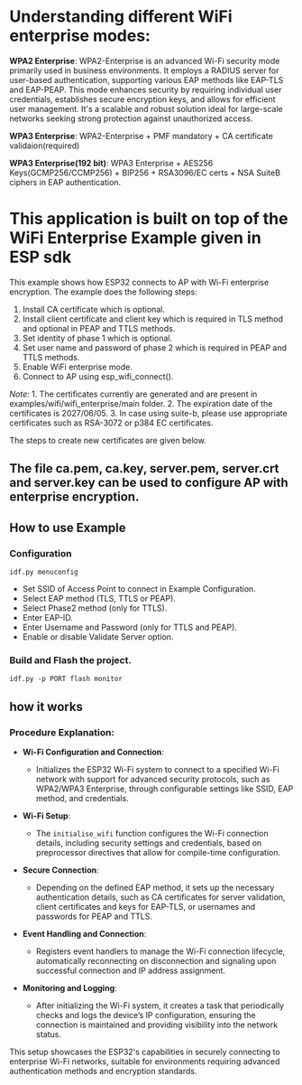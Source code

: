 # Understanding different WiFi enterprise modes:

**WPA2 Enterprise**: WPA2-Enterprise is an advanced Wi-Fi security mode primarily used in business environments. It employs a RADIUS server for user-based authentication, supporting various EAP methods like EAP-TLS and EAP-PEAP. This mode enhances security by requiring individual user credentials, establishes secure encryption keys, and allows for efficient user management. It's a scalable and robust solution ideal for large-scale networks seeking strong protection against unauthorized access.

**WPA3 Enterprise**: WPA2-Enterprise + PMF mandatory + CA certificate validaion(required)

**WPA3 Enterprise(192 bit)**: WPA3 Enterprise + AES256 Keys(GCMP256/CCMP256) + BIP256 + RSA3096/EC certs + NSA SuiteB ciphers in EAP authentication.

# This application is built on top of the WiFi Enterprise Example given in ESP sdk 

This example shows how ESP32 connects to AP with Wi-Fi enterprise encryption. The example does the following steps:

1. Install CA certificate which is optional.
2. Install client certificate and client key which is required in TLS method and optional in PEAP and TTLS methods.
3. Set identity of phase 1 which is optional.
4. Set user name and password of phase 2 which is required in PEAP and TTLS methods.
5. Enable WiFi enterprise mode.
6. Connect to AP using esp_wifi_connect().

*Note:* 1. The certificates currently are generated and are present in examples/wifi/wifi_enterprise/main folder.
        2. The expiration date of the certificates is 2027/06/05.
        3. In case using suite-b, please use appropriate certificates such as RSA-3072 or p384 EC certificates.

The steps to create new certificates are given below.

## The file ca.pem, ca.key, server.pem, server.crt and server.key can be used to configure AP with enterprise encryption.

## How to use Example

### Configuration

```
idf.py menuconfig
```
* Set SSID of Access Point to connect in Example Configuration.
* Select EAP method (TLS, TTLS or PEAP).
* Select Phase2 method (only for TTLS).
* Enter EAP-ID.
* Enter Username and Password (only for TTLS and PEAP).
* Enable or disable Validate Server option.

### Build and Flash the project.

```
idf.py -p PORT flash monitor
```

## how it works


### Procedure Explanation:
- **Wi-Fi Configuration and Connection**:
   - Initializes the ESP32 Wi-Fi system to connect to a specified Wi-Fi network with support for advanced security protocols, such as WPA2/WPA3 Enterprise, through configurable settings like SSID, EAP method, and credentials.

- **Wi-Fi Setup**:
  - The `initialise_wifi` function configures the Wi-Fi connection details, including security settings and credentials, based on preprocessor directives that allow for compile-time configuration.
- **Secure Connection**:
  - Depending on the defined EAP method, it sets up the necessary authentication details, such as CA certificates for server validation, client certificates and keys for EAP-TLS, or usernames and passwords for PEAP and TTLS.
- **Event Handling and Connection**:
  - Registers event handlers to manage the Wi-Fi connection lifecycle, automatically reconnecting on disconnection and signaling upon successful connection and IP address assignment.
- **Monitoring and Logging**:
  - After initializing the Wi-Fi system, it creates a task that periodically checks and logs the device’s IP configuration, ensuring the connection is maintained and providing visibility into the network status.

This setup showcases the ESP32's capabilities in securely connecting to enterprise Wi-Fi networks, suitable for environments requiring advanced authentication methods and encryption standards.